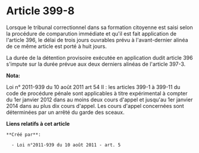 # Article 399-8

Lorsque le tribunal correctionnel dans sa formation citoyenne est saisi selon la procédure de comparution immédiate et qu'il
est fait application de l'article 396, le délai de trois jours ouvrables prévu à l'avant-dernier alinéa de ce même article
est porté à huit jours.

La durée de la détention provisoire exécutée en application dudit article 396 s'impute sur la durée prévue aux deux derniers
alinéas de l'article 397-3.

**Nota:**

Loi n° 2011-939 du 10 août 2011 art 54 II : les articles 399-1 à 399-11 du code de procédure pénale sont applicables à titre
expérimental à compter du 1er janvier 2012 dans au moins deux cours d'appel et jusqu'au 1er janvier 2014 dans au plus dix
cours d'appel. Les cours d'appel concernées sont déterminées par un arrêté du garde des sceaux.

**Liens relatifs à cet article**

	**Créé par**:

	  - Loi n°2011-939 du 10 août 2011 - art. 5
